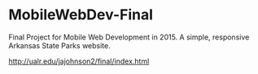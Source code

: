 # MobileWebDev-Final
Final Project for Mobile Web Development in 2015.  A simple, responsive Arkansas State Parks website.

http://ualr.edu/jajohnson2/final/index.html
